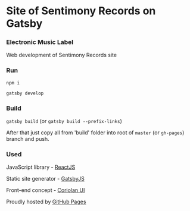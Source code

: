 # Site of Sentimony Records on Gatsby

### Electronic Music Label

Web development of Sentimony Records site

### Run

`npm i`

`gatsby develop`

### Build

`gatsby build` (or `gatsby build --prefix-links`)

After that just copy all from 'build' folder into root of `master` (or `gh-pages`) branch and push.

### Used

JavaScript library - [ReactJS](https://facebook.github.io/react)

Static site generator - [GatsbyJS](https://github.com/gatsbyjs/gatsby)

Front-end concept - [Coriolan UI](https://coriolan-ui.github.io)

Proudly hosted by [GitHub Pages](https://pages.github.com)
